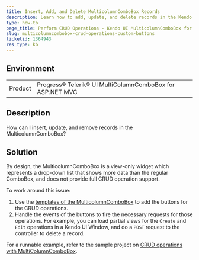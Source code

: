 ```yaml
---
title: Insert, Add, and Delete MulticolumnComboBox Records
description: Learn how to add, update, and delete records in the Kendo UI MulticolumnComboBox.
type: how-to
page_title: Perform CRUD Operations - Kendo UI MulticolumnComboBox for ASP.NET MVC
slug: multicolumncombobox-crud-operations-custom-buttons
ticketid: 1364943
res_type: kb
---
```


## Environment

<table>
	<tr>
		<td>Product</td>
		<td>Progress® Telerik® UI MultiColumnComboBox for ASP.NET MVC</td>
	</tr>
</table>

## Description

How can I insert, update, and remove records in the MulticolumnComboBox?

## Solution

By design, the MulticolumnComboBox is a view-only widget which represents a drop-down list that shows more data than the regular ComboBox, and does not provide full CRUD operation support.

To work around this issue:

1. Use the [templates of the MulticolumnComboBox](https://docs.telerik.com/kendo-ui/controls/multicolumncombobox/overview#templates) to add the buttons for the CRUD operations.
1. Handle the events of the buttons to fire the necessary requests for those operations. For example, you can load partial views for the `Create` and `Edit` operations in a Kendo UI Window, and do a `POST` request to the controller to delete a record.

For a runnable example, refer to the sample project on [CRUD operations with MultiColumnComboBox](https://github.com/telerik/ui-for-aspnet-mvc-examples/tree/master/MultiColumnComboBox/CRUD).

